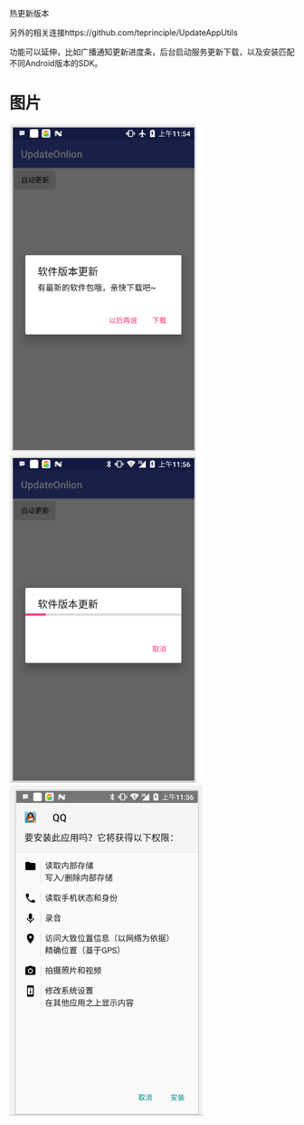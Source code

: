  热更新版本 
 
 另外的相关连接https://github.com/teprinciple/UpdateAppUtils
 
 功能可以延伸，比如广播通知更新进度条，后台启动服务更新下载，以及安装匹配不同Android版本的SDK。

 
 # 图片
 
 ![](https://github.com/laiyuchenrushuang/UpdateVersion_1.0/blob/master/tp.png)
 ![](https://github.com/laiyuchenrushuang/UpdateVersion_1.0/blob/master/tp1.png)
 ![](https://github.com/laiyuchenrushuang/UpdateVersion_1.0/blob/master/tp2.png)
